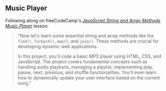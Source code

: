 ## Music Player
Following along on freeCodeCamp's _[JavaScript String and Array Methods Music Player](https://www.freecodecamp.org/learn/javascript-algorithms-and-data-structures-v8/#learn-basic-string-and-array-methods-by-building-a-music-player)_ lesson:

>"Now let's learn some essential string and array methods like the ```find()```, ```forEach()```, ```map()```, and ```join()```. These methods are crucial for developing dynamic web applications.
>
>In this project, you'll code a basic MP3 player using HTML, CSS, and JavaScript. The project covers fundamental concepts such as handling audio playback, managing a playlist, implementing play, pause, next, previous, and shuffle functionalities. You'll even learn how to dynamically update your user interface based on the current song."
